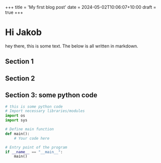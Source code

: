 +++
title = 'My first blog post'
date = 2024-05-02T10:06:07+10:00
draft = true
+++

# Hi Jakob 
hey there, this is some text. The below is all written in markdown. 

## Section 1
## Section 2 
## Section 3: some python code

```python 
# this is some python code 
# Import necessary libraries/modules
import os
import sys

# Define main function
def main():
    # Your code here

# Entry point of the program
if __name__ == "__main__":
    main()
```
